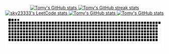 <p align="center">
    <a href="https://github.com/search?q=author%3Asky-max-hub+-owner%3Asky-max-hub+is%3Amerged&type=pullrequests">
        <picture>
            <source
              srcset="https://github-readme-stats.vercel.app/api?username=sky-max-hub&title_color=0864D1&icon_color=1580FF&hide_border=true&hide_title=true&rank_icon=percentile&show_icons=true"
              media="(prefers-color-scheme: light), (prefers-color-scheme: no-preference)"
            />
            <source 
              srcset="https://github-readme-stats.vercel.app/api?username=sky-max-hub&hide_border=true&theme=dracula&hide_title=true&rank_icon=percentile&show_icons=true"
              media="(prefers-color-scheme: dark)"
            />
            <img src="https://github-readme-stats.vercel.app/api?username=sky-max-hub&title_color=0864D1&icon_color=1580FF&hide_border=true&hide_title=true&rank_icon=percentile&show_icons=true" height=140  alt="Tomy's GitHub stats" />
        </picture>
    </a>
    <a href="https://github-streak-stats.tomy.tech?user=sky-max-hub&hide_border=true&ring=0864D1&fire=0864D1&currStreakNum=1580FF&sideNums=0864D1&currStreakLabel=1580FF&sideLabels=0864D1">
        <picture>
            <source
              srcset="https://github-streak-stats.tomy.tech?user=sky-max-hub&hide_border=true&ring=0864D1&fire=0864D1&currStreakNum=1580FF&sideNums=0864D1&currStreakLabel=1580FF&sideLabels=0864D1"
              media="(prefers-color-scheme: light), (prefers-color-scheme: no-preference)"
            />
            <source 
              srcset="https://github-streak-stats.tomy.tech?user=sky-max-hub&hide_border=true&theme=dracula"
              media="(prefers-color-scheme: dark)"
            />
            <img src="https://github-streak-stats.tomy.tech?user=sky-max-hub&hide_border=true&ring=0864D1&fire=0864D1&currStreakNum=1580FF&sideNums=0864D1&currStreakLabel=1580FF&sideLabels=0864D1" height=140  alt="Tomy's GitHub streak stats" />
        </picture>
    </a>
    <a href="https://leetcode.com/sky23333">
        <picture>
            <source
              srcset="https://leetcard.jacoblin.cool/sky23333?theme=light&border=0&site=cn"
              media="(prefers-color-scheme: light), (prefers-color-scheme: no-preference)"
            />
            <source 
              srcset="https://leetcard.jacoblin.cool/sky23333?theme=dark&border=0&site=cn"
              media="(prefers-color-scheme: dark)"
            />
            <img src="https://leetcard.jacoblin.cool/sky23333?theme=light&border=0&site=cn" height=140  alt="sky23333's LeetCode stats" />
        </picture>
    </a>
    <a href="https://github.com/search?q=author%3Asky-max-hub+-owner%3Asky-max-hub+is%3Amerged&type=pullrequests">
        <picture>
            <source
              srcset="https://github-readme-stats.vercel.app/api/top-langs?username=sky-max-hub&title_color=0864D1&icon_color=1580FF&hide_border=true&rank_icon=percentile&show_icons=true"
              media="(prefers-color-scheme: light), (prefers-color-scheme: no-preference)"
            />
            <source 
              srcset="https://github-readme-stats.vercel.app/api/top-langs?username=sky-max-hub&hide_border=true&theme=dracula&rank_icon=percentile&show_icons=true"
              media="(prefers-color-scheme: dark)"
            />
            <img src="https://github-readme-stats.vercel.app/api/top-langs?username=sky-max-hub&title_color=0864D1&icon_color=1580FF&hide_border=true&rank_icon=percentile&show_icons=true" height=140  alt="Tomy's GitHub stats" />
        </picture>
    </a>
    <a href="https://github-readme-activity-graph.vercel.app/graph?username=sky-max-hub&hide_border=true&bg_color=ffffff&color=1580FF&title_color=0864D1&line=0864D1&point=1580FF">
        <picture>
            <source
              srcset="https://github-readme-activity-graph.vercel.app/graph?username=sky-max-hub&hide_border=true&bg_color=ffffff&color=1580FF&title_color=0864D1&line=0864D1&point=1580FF"
              media="(prefers-color-scheme: light), (prefers-color-scheme: no-preference)"
            />
            <source 
              srcset="https://github-readme-activity-graph.vercel.app/graph?username=sky-max-hub&hide_border=true&bg_color=282a36&color=f8f8f2&title_color=0864D1&line=0864D1&point=79dafa"
              media="(prefers-color-scheme: dark)"
            />
            <img src="https://github-readme-activity-graph.vercel.app/graph?username=sky-max-hub&hide_border=true&bg_color=ffffff&color=1580FF&title_color=0864D1&line=0864D1&point=1580FF" height=280  alt="Tomy's GitHub stats" />
        </picture>
    </a>
    <a href="https://github.com/sky-max-hub/sky-max-hub">
        <picture>
            <source media="(prefers-color-scheme: dark)" srcset="https://raw.githubusercontent.com/sky-max-hub/sky-max-hub/output/github-contribution-grid-snake-dark.svg">
            <source media="(prefers-color-scheme: light)" srcset="https://raw.githubusercontent.com/sky-max-hub/sky-max-hub/output/github-contribution-grid-snake.svg">
            <img alt="github contribution grid snake animation" src="https://raw.githubusercontent.com/sky-max-hub/sky-max-hub/output/github-contribution-grid-snake.svg">
        </picture>
    </a>
</p>